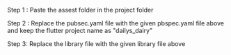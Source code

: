 Step 1 : Paste the assest folder in the project folder


Step 2 : Replace the pubsec.yaml file with the given pbspec.yaml file above and keep the flutter project name as            "dailys_dairy"



Step 3: Replace the library file with the given library file above
